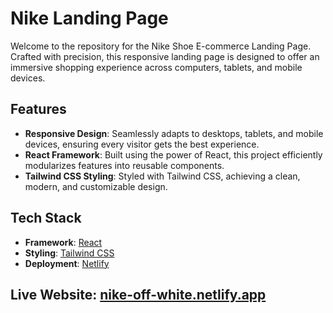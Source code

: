 # Nike Landing Page

Welcome to the repository for the Nike Shoe E-commerce Landing Page. Crafted with precision, this responsive landing page is designed to offer an immersive shopping experience across computers, tablets, and mobile devices.

## Features

- **Responsive Design**: Seamlessly adapts to desktops, tablets, and mobile devices, ensuring every visitor gets the best experience.
- **React Framework**: Built using the power of React, this project efficiently modularizes features into reusable components.
- **Tailwind CSS Styling**: Styled with Tailwind CSS, achieving a clean, modern, and customizable design.
  
## Tech Stack

- **Framework**: [React](https://reactjs.org/)
- **Styling**: [Tailwind CSS](https://tailwindcss.com/)
- **Deployment**: [Netlify](https://www.netlify.com/)

## Live Website:  [nike-off-white.netlify.app](https://nike-off-white.netlify.app/)
